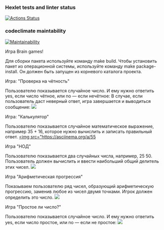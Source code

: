 ### Hexlet tests and linter status

[![Actions Status](https://github.com/igor130384/python-project-49/workflows/hexlet-check/badge.svg)](https://github.com/igor130384/python-project-49/actions)

### codeclimate maintability

[![Maintainability](https://api.codeclimate.com/v1/badges/dd5436f2eebe43fccb00/maintainability)](https://codeclimate.com/github/igor130384/python-project-49/maintainability)

Игра Brain games!

 Для сборки пакета используйте команду make build.
Чтобы установить пакет из операционной системы, используйте команду make package-install. Он должен быть запущен из корневого каталога проекта.

Игра: "Проверка на чётность"

Пользователю показывается случайное число. И ему нужно ответить yes, если число чётное, или no — если нечётное:
В случае, если пользователь даст неверный ответ, игра завершается и выводиться сообщение:
<a href="https://asciinema.org/a/555712" target="_blank"><img src="https://asciinema.org/a/555712.svg" /></a>

Игра: "Калькулятор"

Пользователю показывается случайное математическое выражение, например 35 + 16, которое нужно вычислить и записать правильный ответ.
<a href="https://asciinema.org/a/555715" target="_blank"><img src="<https://asciinema.org/a/55>

Игра "НОД"

Пользователю показывается два случайных числа, например, 25 50. Пользователь должен вычислить и ввести наибольший общий делитель этих чисел.
<a href="https://asciinema.org/a/555720" target="_blank"><img src="https://asciinema.org/a/555720.svg" /></a>

Игра "Арифметическая прогрессия"

Показываем пользователю ряд чисел, образующий арифметическую прогрессию, заменив любое из чисел двумя точками. Игрок должен определить это число.
<a href="https://asciinema.org/a/555724" target="_blank"><img src="https://asciinema.org/a/555724.svg" /></a>

Игра "Простое ли число?"

Пользователю показывается случайное число. И ему нужно ответить yes, если число простое, или no — если не простое:
<a href="https://asciinema.org/a/555727" target="_blank"><img src="https://asciinema.org/a/555727.svg" /></a>
